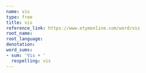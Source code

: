 ```yaml
---
name: vis
type: free
title: vis
reference_link: https://www.etymonline.com/word/vis
root_name: 
root_language: 
denotation: 
word_sums:
- sum: 'Vis + '
  respelling: vis
---
```

